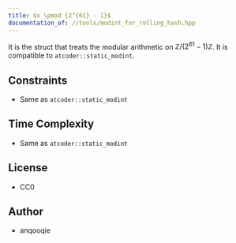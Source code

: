 ```yaml
---
title: $x \pmod {2^{61} - 1}$
documentation_of: //tools/modint_for_rolling_hash.hpp
---
```


It is the struct that treats the modular arithmetic on $\mathbb{Z} / (2^{61} - 1) \mathbb{Z}$.
It is compatible to `atcoder::static_modint`.

## Constraints
- Same as `atcoder::static_modint`

## Time Complexity
- Same as `atcoder::static_modint`

## License
- CC0

## Author
- anqooqie
